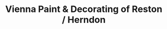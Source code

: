 ---
title: "Vienna Paint & Decorating of Reston / Herndon"
url: /herndon/vienna-paint-and-decorating-of-reston-herndon/
shop: paint
---